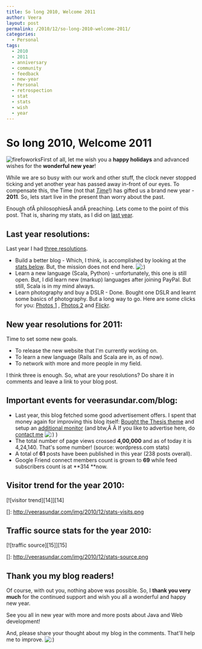 ```yaml
---
title: So long 2010, Welcome 2011
author: Veera
layout: post
permalink: /2010/12/so-long-2010-welcome-2011/
categories:
  - Personal
tags:
  - 2010
  - 2011
  - anniversary
  - community
  - feedback
  - new-year
  - Personal
  - retrospection
  - stat
  - stats
  - wish
  - year
---
```

# So long 2010, Welcome 2011

![firefoworks][1]First of all, let me wish you a **happy holidays** and advanced wishes for the **wonderful new year**!

 [1]: http://veerasundar.com/img/2010/12/fireworks.jpg "fireworks"

While we are so busy with our work and other stuff, the clock never stopped ticking and yet another year has passed away in-front of our eyes. To compensate this, the Time (not that *[Time][2]*!) has gifted us a brand new year - **2011**. So, lets start live in the present than worry about the past.

 [2]: http://www.time.com/time/ "Time magazine"

Enough ofÂ philosophiesÂ andÂ preaching. Lets come to the point of this post. That is, sharing my stats, as I did on [last year][3].

 [3]: http://veerasundar.com/blog/2009/12/so-long-2009-welcome-2010/ "so long 2009, welcome 2010"

## Last year resolutions:

Last year I had [three resolutions][4].

 [4]: http://veerasundar.com/blog/2010/01/happy-birthday-2010/ "Happy Birthday, 2010!"

*   Build a better blog - Which, I think, is accomplished by looking at the [stats below][5]. But, the mission does not end here. ![:)][6] 
*   Learn a new language (Scala, Python) - unfortunately, this one is still open. But, I did learn new (markup) languages after joining PayPal. But still, Scala is in my mind always.
*   Learn photography and buy a DSLR - Done. Bought one DSLR and learnt some basics of photography. But a long way to go. Here are some clicks for you: [Photos 1][7] , [Photos 2][8] and [Flickr][9].

 [5]: #stats
 [6]: http://veerasundar.com/blog/wp-includes/images/smilies/icon_smile.gif
 [7]: http://veerasundar.com/blog/2010/07/few-photos-from-my-nikon-d3000/ "Photos collection 1"
 [8]: http://veerasundar.com/blog/2010/10/when-the-shutter-opened-photos/ "Photo collection 2"
 [9]: http://www.flickr.com/photos/veerasundar/ "Flickr photo stream of me"

## New year resolutions for 2011:

Time to set some new goals.

*   To release the new website that I'm currently working on.
*   To learn a new language (Rails and Scala are in, as of now).
*   To network with more and more people in my field.

I think three is enough. So, what are your resolutions? Do share it in comments and leave a link to your blog post.

## Important events for veerasundar.com/blog:

*   Last year, this blog fetched some good advertisement offers. I spent that money again for improving this blog itself: [Bought the Thesis theme][10] and setup an [additional monitor][11] (and btw,Â Â If you like to advertise here, do [contact me][12] ![:)][6] )
*   The total number of page views crossed **4,00,000** and as of today it is 4,24,140. That's some number! (source: wordpress.com stats)
*   A total of **61** posts have been published in this year (238 posts overall).
*   Google Friend connect members count is grown to **69** while feed subscribers count is at **314 **now.

 [10]: http://veerasundar.com/blog/2010/02/switching-to-thesis-wordpress-theme/ "Switching to Thesis wordpress theme"
 [11]: http://veerasundar.com/blog/2010/09/dual-monitors/ "Dual monitor"
 [12]: http://veerasundar.com/blog/contact/ "contact me"

## Visitor trend for the year 2010:

[![visitor trend][14]][14]

 []: http://veerasundar.com/img/2010/12/stats-visits.png

## Traffic source stats for the year 2010:

[![traffic source][15]][15]

 []: http://veerasundar.com/img/2010/12/stats-source.png

## Thank you my blog readers!

Of course, with out you, nothing above was possible. So, I **thank you very much** for the continued support and wish you all a wonderful and happy new year.

See you all in new year with more and more posts about Java and Web development!

And, please share your thought about my blog in the comments. That'll help me to improve. ![:)][6]